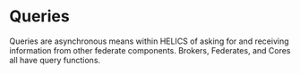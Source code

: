 Queries
=======

Queries are asynchronous means within HELICS of asking for and receiving information from other federate components.
Brokers, Federates, and Cores all have query functions.  
